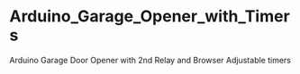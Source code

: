 # Arduino_Garage_Opener_with_Timers
Arduino Garage Door Opener with 2nd Relay and Browser Adjustable timers

